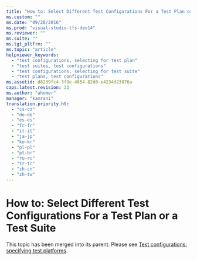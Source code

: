 ```yaml
---
title: "How to: Select Different Test Configurations For a Test Plan or a Test Suite"
ms.custom: ""
ms.date: "09/28/2016"
ms.prod: "visual-studio-tfs-dev14"
ms.reviewer: ""
ms.suite: ""
ms.tgt_pltfrm: ""
ms.topic: "article"
helpviewer_keywords: 
  - "test configurations, selecting for test plan"
  - "test suites, test configurations"
  - "test configurations, selecting for test suite"
  - "test plans, test configurations"
ms.assetid: d8239fc4-3f9e-4654-82d0-e4234d23876a
caps.latest.revision: 33
ms.author: "ahomer"
manager: "kamrani"
translation.priority.ht: 
  - "cs-cz"
  - "de-de"
  - "es-es"
  - "fr-fr"
  - "it-it"
  - "ja-jp"
  - "ko-kr"
  - "pl-pl"
  - "pt-br"
  - "ru-ru"
  - "tr-tr"
  - "zh-cn"
  - "zh-tw"
---
```

# How to: Select Different Test Configurations For a Test Plan or a Test Suite
This topic has been merged into its parent. Please see [Test configurations: specifying test platforms](../test/test-configurations--specifying-test-platforms.md).
